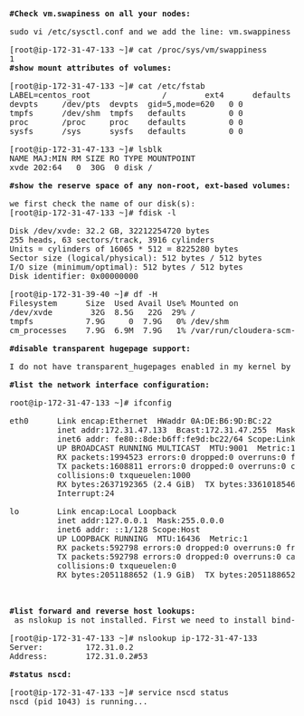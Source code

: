 <pre>
<b>#Check vm.swapiness on all your nodes:</b>

sudo vi /etc/sysctl.conf and we add the line: vm.swappiness = 1 -> we need to reboot the machine

[root@ip-172-31-47-133 ~]# cat /proc/sys/vm/swappiness
1
<b>#show mount attributes of volumes:</b>

[root@ip-172-31-47-133 ~]# cat /etc/fstab
LABEL=centos_root               /        ext4      defaults         0 0
devpts     /dev/pts  devpts  gid=5,mode=620   0 0
tmpfs      /dev/shm  tmpfs   defaults         0 0
proc       /proc     proc    defaults         0 0
sysfs      /sys      sysfs   defaults         0 0

[root@ip-172-31-47-133 ~]# lsblk
NAME MAJ:MIN RM SIZE RO TYPE MOUNTPOINT
xvde 202:64   0  30G  0 disk /

<b>#show the reserve space of any non-root, ext-based volumes:</b>

we first check the name of our disk(s):
[root@ip-172-31-47-133 ~]# fdisk -l

Disk /dev/xvde: 32.2 GB, 32212254720 bytes
255 heads, 63 sectors/track, 3916 cylinders
Units = cylinders of 16065 * 512 = 8225280 bytes
Sector size (logical/physical): 512 bytes / 512 bytes
I/O size (minimum/optimal): 512 bytes / 512 bytes
Disk identifier: 0x00000000

[root@ip-172-31-39-40 ~]# df -H
Filesystem      Size  Used Avail Use% Mounted on
/dev/xvde        32G  8.5G   22G  29% /
tmpfs           7.9G     0  7.9G   0% /dev/shm
cm_processes    7.9G  6.9M  7.9G   1% /var/run/cloudera-scm-agent/process

<b>#disable transparent hugepage support:</b>

I do not have transparent_hugepages enabled in my kernel by default

<b>#list the network interface configuration:</b>

root@ip-172-31-47-133 ~]# ifconfig

eth0      Link encap:Ethernet  HWaddr 0A:DE:B6:9D:BC:22
          inet addr:172.31.47.133  Bcast:172.31.47.255  Mask:255.255.240.0
          inet6 addr: fe80::8de:b6ff:fe9d:bc22/64 Scope:Link
          UP BROADCAST RUNNING MULTICAST  MTU:9001  Metric:1
          RX packets:1994523 errors:0 dropped:0 overruns:0 frame:0
          TX packets:1608811 errors:0 dropped:0 overruns:0 carrier:0
          collisions:0 txqueuelen:1000
          RX bytes:2637192365 (2.4 GiB)  TX bytes:3361018546 (3.1 GiB)
          Interrupt:24

lo        Link encap:Local Loopback
          inet addr:127.0.0.1  Mask:255.0.0.0
          inet6 addr: ::1/128 Scope:Host
          UP LOOPBACK RUNNING  MTU:16436  Metric:1
          RX packets:592798 errors:0 dropped:0 overruns:0 frame:0
          TX packets:592798 errors:0 dropped:0 overruns:0 carrier:0
          collisions:0 txqueuelen:0
          RX bytes:2051188652 (1.9 GiB)  TX bytes:2051188652 (1.9 GiB)



<b>#list forward and reverse host lookups:</b>
 as nslokup is not installed. First we need to install bind-utils

[root@ip-172-31-47-133 ~]# nslookup ip-172-31-47-133
Server:         172.31.0.2
Address:        172.31.0.2#53

<b>#status nscd:</b>

[root@ip-172-31-47-133 ~]# service nscd status
nscd (pid 1043) is running...
